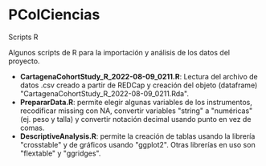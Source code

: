 # PColCiencias
Scripts R

Algunos scripts de R para la importación y análisis de los datos del proyecto.

* **CartagenaCohortStudy_R_2022-08-09_0211.R**: Lectura del archivo de datos .csv creado a partir de REDCap y creación del objeto (dataframe) "CartagenaCohortStudy_R_2022-08-09_0211.Rda".
* **PrepararData.R**: permite elegir algunas variables de los instrumentos, recodificar missing con NA, convertir variables "string" a "numéricas" (ej. peso y talla) y convertir notación decimal usando punto en vez de comas.
* **DescriptiveAnalysis.R**: permite la creación de tablas usando la librería "crosstable" y de gráficos usando "ggplot2". Otras librerías en uso son "flextable" y "ggridges".
